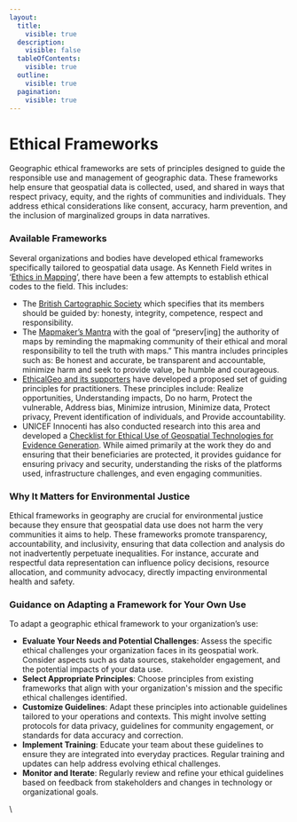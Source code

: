 ```yaml
---
layout:
  title:
    visible: true
  description:
    visible: false
  tableOfContents:
    visible: true
  outline:
    visible: true
  pagination:
    visible: true
---
```


# Ethical Frameworks

Geographic ethical frameworks are sets of principles designed to guide the responsible use and management of geographic data. These frameworks help ensure that geospatial data is collected, used, and shared in ways that respect privacy, equity, and the rights of communities and individuals. They address ethical considerations like consent, accuracy, harm prevention, and the inclusion of marginalized groups in data narratives.

### Available Frameworks

Several organizations and bodies have developed ethical frameworks specifically tailored to geospatial data usage. As Kenneth Field writes in ‘[Ethics in Mapping](https://www.esri.com/arcgis-blog/products/arcgis-pro/mapping/ethics-in-mapping/)’, there have been a few attempts to establish ethical codes to the field. This includes:

* The [British Cartographic Society](https://www.cartography.org.uk/about-us) which specifies that its members should be guided by: honesty, integrity, competence, respect and responsibility. &#x20;
* The [Mapmaker’s Mantra](https://www.esri.com/arcgis-blog/products/arcgis-online/mapping/mapmakers-mantra/) with the goal of “preserv\[ing] the authority of maps by reminding the mapmaking community of their ethical and moral responsibility to tell the truth with maps.” This mantra includes principles such as: Be honest and accurate, be transparent and accountable, minimize harm and seek to provide value, be humble and courageous.
* [EthicalGeo and its supporters](https://ethicalgeo.org/locus-charter/) have developed a proposed set of guiding principles for practitioners. These principles include: Realize opportunities, Understanding impacts, Do no harm, Protect the vulnerable, Address bias, Minimize intrusion, Minimize data, Protect privacy, Prevent identification of individuals, and Provide accountability.
* UNICEF Innocenti has also conducted research into this area and developed a [Checklist for Ethical Use of Geospatial Technologies for Evidence Generation](https://www.unicef-irc.org/publications/pdf/DP%202018%2002.pdf). While aimed primarily at the work they do and ensuring that their beneficiaries are protected, it provides guidance for ensuring privacy and security, understanding the risks of the platforms used, infrastructure challenges, and even engaging communities.

### **Why It Matters for Environmental Justice**

Ethical frameworks in geography are crucial for environmental justice because they ensure that geospatial data use does not harm the very communities it aims to help. These frameworks promote transparency, accountability, and inclusivity, ensuring that data collection and analysis do not inadvertently perpetuate inequalities. For instance, accurate and respectful data representation can influence policy decisions, resource allocation, and community advocacy, directly impacting environmental health and safety.

### **Guidance on Adapting a Framework for Your Own Use**

To adapt a geographic ethical framework to your organization’s use:

* **Evaluate Your Needs and Potential Challenges**: Assess the specific ethical challenges your organization faces in its geospatial work. Consider aspects such as data sources, stakeholder engagement, and the potential impacts of your data use.
* **Select Appropriate Principles**: Choose principles from existing frameworks that align with your organization's mission and the specific ethical challenges identified.
* **Customize Guidelines**: Adapt these principles into actionable guidelines tailored to your operations and contexts. This might involve setting protocols for data privacy, guidelines for community engagement, or standards for data accuracy and correction.
* **Implement Training**: Educate your team about these guidelines to ensure they are integrated into everyday practices. Regular training and updates can help address evolving ethical challenges.
* **Monitor and Iterate**: Regularly review and refine your ethical guidelines based on feedback from stakeholders and changes in technology or organizational goals.

\
